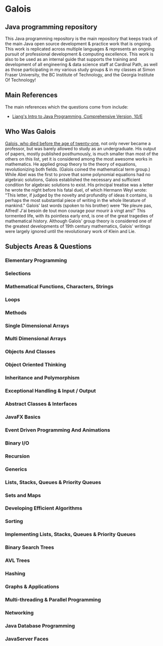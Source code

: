 # Galois #

## Java programming repository ##

This Java programming repository is the main repository that keeps track of the main Java open source development & practice work that is ongoing. This work is replicated across multiple languages & represents an ongoing pursuit of professional development & computing excellence. This work is also to be used as an internal guide that supports the training and development of all engineering & data science staff at Cardinal Path, as well as those participating in my various study groups & in my classes at Simon Fraser University, the BC Institute of Technology, and the Georgia Institute Of Technology!

## Main References ##

The main references which the questions come from include:

- [Liang's Intro to Java Programming, Comprehensive Version, 10/E](http://www.pearsonhighered.com/product?ISBN=0133761312 "Intro To Java Programming")

## Who Was Galois ##

[Galois, who died before the age of twenty-one](http://fabpedigree.com/james/mathmen.htm#Galois "Galois"), not only never became a professor, but was barely allowed to study as an undergraduate. His output of papers, mostly published posthumously, is much smaller than most of the others on this list, yet it is considered among the most awesome works in mathematics. He applied group theory to the theory of equations, revolutionizing both fields. (Galois coined the mathematical term group.) While Abel was the first to prove that some polynomial equations had no algebraic solutions, Galois established the necessary and sufficient condition for algebraic solutions to exist. His principal treatise was a letter he wrote the night before his fatal duel, of which Hermann Weyl wrote: "This letter, if judged by the novelty and profundity of ideas it contains, is perhaps the most substantial piece of writing in the whole literature of mankind." Galois' last words (spoken to his brother) were "Ne pleure pas, Alfred! J'ai besoin de tout mon courage pour mourir à vingt ans!" This tormented life, with its pointless early end, is one of the great tragedies of mathematical history. Although Galois' group theory is considered one of the greatest developments of 19th century mathematics, Galois' writings were largely ignored until the revolutionary work of Klein and Lie.

## Subjects Areas & Questions ##

### Elementary Programming ###

### Selections ###

### Mathematical Functions, Characters, Strings ###

### Loops ###

### Methods ###

### Single Dimensional Arrays ###

### Multi Dimensional Arrays ###

### Objects And Classes ###

### Object Oriented Thinking ###

### Inheritance and Polymorphism ###

### Exceptional Handling & Input / Output ###

### Abstract Classes & Interfaces ###

### JavaFX Basics ###

### Event Driven Programming And Animations ###

### Binary I/O ###

### Recursion ###

### Generics ###

### Lists, Stacks, Queues & Priority Queues ###

### Sets and Maps ###

### Developing Efficient Algorithms ###

### Sorting ###

### Implementing Lists, Stacks, Queues & Priority Queues ###

### Binary Search Trees ###

### AVL Trees ###

### Hashing ###

### Graphs & Applications ###

### Multi-threading & Parallel Programming ###

### Networking ###

### Java Database Programming ###

### JavaServer Faces ###






